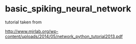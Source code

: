 # basic_spiking_neural_network

tutorial taken from

http://www.mjrlab.org/wp-content/uploads/2014/05/network_python_tutorial2013.pdf